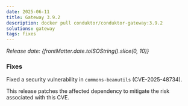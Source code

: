 ```yaml
---
date: 2025-06-11
title: Gateway 3.9.2
description: docker pull conduktor/conduktor-gateway:3.9.2
solutions: gateway
tags: fixes
---
```


*Release date: {frontMatter.date.toISOString().slice(0, 10)}*

### Fixes

Fixed a security vulnerability in `commons-beanutils` (CVE-2025-48734).

This release patches the affected dependency to mitigate the risk associated with this CVE.  
